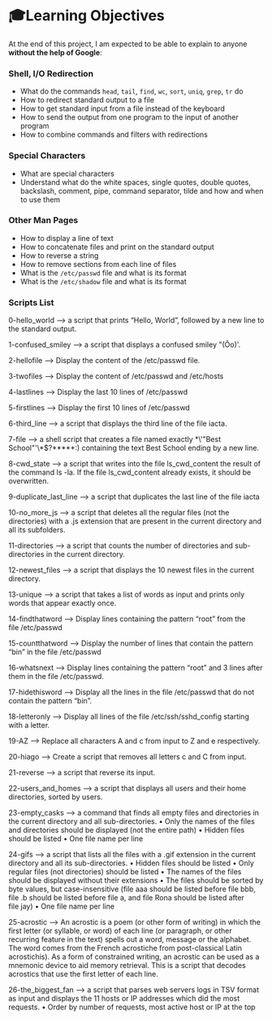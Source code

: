 # :mortar_board:Learning Objectives

At the end of this project, I am expected to be able to explain to anyone  **without the help of Google**:

### Shell, I/O Redirection

-   What do the commands  `head`,  `tail`,  `find`,  `wc`,  `sort`,  `uniq`,  `grep`,  `tr`  do
-   How to redirect standard output to a file
-   How to get standard input from a file instead of the keyboard
-   How to send the output from one program to the input of another program
-   How to combine commands and filters with redirections

### Special Characters

-   What are special characters
-   Understand what do the white spaces, single quotes, double quotes, backslash, comment, pipe, command separator, tilde and how and when to use them

### Other Man Pages

-   How to display a line of text
-   How to concatenate files and print on the standard output
-   How to reverse a string
-   How to remove sections from each line of files
-   What is the  `/etc/passwd`  file and what is its format
-   What is the  `/etc/shadow`  file and what is its format

### Scripts List

0-hello_world —> a script that prints “Hello, World”, followed by a new line to the standard output.

1-confused_smiley —> a script that displays a confused smiley "(Ôo)'.

2-hellofile —> Display the content of the /etc/passwd file.

3-twofiles —> Display the content of /etc/passwd and /etc/hosts

4-lastlines --> Display the last 10 lines of /etc/passwd

5-firstlines —> Display the first 10 lines of /etc/passwd

6-third_line —> a script that displays the third line of the file iacta.

7-file —> a shell script that creates a file named exactly \*\\'"Best School"\'\\*$\?\*\*\*\*\*:) containing the text Best School ending by a new line.

8-cwd_state —> a script that writes into the file ls_cwd_content the result of the command ls -la. If the file ls_cwd_content already exists, it should be overwritten. 

9-duplicate_last_line —> a script that duplicates the last line of the file iacta

10-no_more_js —> a script that deletes all the regular files (not the directories) with a .js extension that are present in the current directory and all its subfolders.

11-directories —> a script that counts the number of directories and sub-directories in the current directory.

12-newest_files —> a script that displays the 10 newest files in the current directory.


13-unique —> a script that takes a list of words as input and prints only words that appear exactly once.

14-findthatword —> Display lines containing the pattern “root” from the file /etc/passwd


15-countthatword —> Display the number of lines that contain the pattern “bin” in the file /etc/passwd

16-whatsnext —> Display lines containing the pattern “root” and 3 lines after them in the file /etc/passwd.

17-hidethisword —> Display all the lines in the file /etc/passwd that do not contain the pattern “bin”.

18-letteronly —> Display all lines of the file /etc/ssh/sshd_config starting with a letter.

19-AZ —> Replace all characters A and c from input to Z and e respectively.

20-hiago —> Create a script that removes all letters c and C from input.

21-reverse —> a script that reverse its input.

22-users_and_homes —> a script that displays all users and their home directories, sorted by users.

23-empty_casks —> a command that finds all empty files and directories in the current directory and all sub-directories.
	•	Only the names of the files and directories should be displayed (not the entire path)
	•	Hidden files should be listed
	•	One file name per line

24-gifs —> a script that lists all the files with a .gif extension in the current directory and all its sub-directories.
	•	Hidden files should be listed
	•	Only regular files (not directories) should be listed
	•	The names of the files should be displayed without their extensions
	•	The files should be sorted by byte values, but case-insensitive (file aaa should be listed before file bbb, file .b should be listed before file a, and file Rona should be listed after file jay)
	•	One file name per line

25-acrostic —> An acrostic is a poem (or other form of writing) in which the first letter (or syllable, or word) of each line (or paragraph, or other recurring feature in the text) spells out a word, message or the alphabet. The word comes from the French acrostiche from post-classical Latin acrostichis). As a form of constrained writing, an acrostic can be used as a mnemonic device to aid memory retrieval.
This is a script that decodes acrostics that use the first letter of each line.

26-the_biggest_fan —> a script that parses web servers logs in TSV format as input and displays the 11 hosts or IP addresses which did the most requests.
	•	Order by number of requests, most active host or IP at the top


